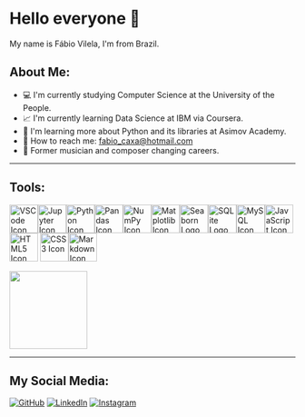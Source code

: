 # Hello everyone :wave:

My name is Fábio Vilela, I'm from Brazil.

##  About Me:
- :computer: I'm currently studying Computer Science at the University of the People.
- :chart_with_upwards_trend: I'm currently learning Data Science at IBM via Coursera.
- :snake: I'm learning more about Python and its libraries at Asimov Academy.
- :e-mail: How to reach me: [fabio_caxa@hotmail.com](fabio_caxa@hotmail.com)
- :musical_keyboard: Former musician and composer changing careers.
<hr>

## Tools:
<img src="https://cdn.jsdelivr.net/gh/devicons/devicon/icons/vscode/vscode-original-wordmark.svg" alt="VSCode Icon" width="50" height="50" /><img src="https://cdn.jsdelivr.net/gh/devicons/devicon/icons/jupyter/jupyter-original-wordmark.svg" alt="Jupyter Icon" width="50" height="50" /><img src="https://cdn.jsdelivr.net/gh/devicons/devicon/icons/python/python-original-wordmark.svg" alt="Python Icon" width="50" height="50" /><img src="https://cdn.jsdelivr.net/gh/devicons/devicon/icons/pandas/pandas-original-wordmark.svg" alt="Pandas Icon" width="50" height="50" /><img src="https://cdn.jsdelivr.net/gh/devicons/devicon/icons/numpy/numpy-original-wordmark.svg" alt="NumPy Icon" width="50" height="50" /><img src="https://icon.icepanel.io/Technology/svg/Matplotlib.svg" alt="Matplotlib Icon" width="50" height="50"><img src="https://cdn.worldvectorlogo.com/logos/seaborn-1.svg" alt="Seaborn Logo" width="50" height="50"><img src="https://cdn.jsdelivr.net/gh/devicons/devicon/icons/sqlite/sqlite-original.svg" width="50" height="50" alt="SQLite Logo"><img src="https://cdn.jsdelivr.net/gh/devicons/devicon/icons/mysql/mysql-original-wordmark.svg" alt="MySQL Icon" width="50" height="50" /><img src="https://cdn.jsdelivr.net/gh/devicons/devicon/icons/javascript/javascript-original.svg" alt="JavaScript Icon" width="50" height="50" /><img src="https://cdn.jsdelivr.net/gh/devicons/devicon/icons/html5/html5-plain-wordmark.svg" alt="HTML5 Icon" width="50" height="50" /> <img src="https://cdn.jsdelivr.net/gh/devicons/devicon/icons/css3/css3-plain-wordmark.svg" alt="CSS3 Icon" width="50" height="50" /><img src="https://cdn.jsdelivr.net/gh/devicons/devicon/icons/markdown/markdown-original.svg" alt="Markdown Icon" width="50" height="50" />

<img height="137px" align="center" src="https://github-readme-stats.vercel.app/api/top-langs/?username=FabioCaxa&amp;layout=compact&amp;text_color=daf7dc&amp;bg_color=151515" style="max-width: 100%;">
<hr>

## My Social Media:
<a href="https://github.com/FabioCaxa" target="_blank">![GitHub](https://img.shields.io/badge/github-%23121011.svg?style=for-the-badge&logo=github&logoColor=white)</a> <a href="https://www.linkedin.com/in/fabio-clemente-vilela/" target="_blank">![LinkedIn](https://img.shields.io/badge/linkedin-%230077B5.svg?style=for-the-badge&logo=linkedin&logoColor=white)</a> <a href="https://www.instagram.com/fabio_vilela_caxa/" target="_blank">![Instagram](https://img.shields.io/badge/Instagram-%23E4405F.svg?style=for-the-badge&logo=Instagram&logoColor=white)</a>
          
